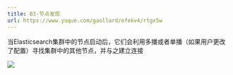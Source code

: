 ```yaml
---
title: 03-节点发现
url: https://www.yuque.com/gaollard/efekv4/rtgx5w
---
```


当Elasticsearch集群中的节点启动后，它们会利用多播或者单播（如果用户更改了配置）寻找集群中的其他节点，并与之建立连接

![](https://s3.airtlab.com/elasticsearch/20220430212947.png)
